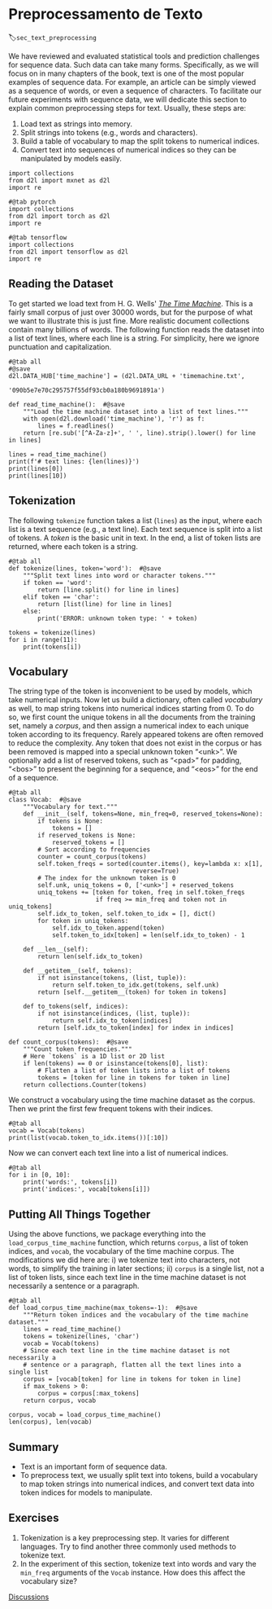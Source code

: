 # Preprocessamento de Texto
:label:`sec_text_preprocessing`

We have reviewed and evaluated
statistical tools 
and prediction challenges
for sequence data.
Such data can take many forms.
Specifically,
as we will focus on
in many chapters of the book,
text is one of the most popular examples of sequence data.
For example,
an article can be simply viewed as a sequence of words, or even a sequence of characters.
To facilitate our future experiments
with sequence data,
we will dedicate this section
to explain common preprocessing steps for text.
Usually, these steps are:

1. Load text as strings into memory.
1. Split strings into tokens (e.g., words and characters).
1. Build a table of vocabulary to map the split tokens to numerical indices.
1. Convert text into sequences of numerical indices so they can be manipulated by models easily.

```{.python .input}
import collections
from d2l import mxnet as d2l
import re
```

```{.python .input}
#@tab pytorch
import collections
from d2l import torch as d2l
import re
```

```{.python .input}
#@tab tensorflow
import collections
from d2l import tensorflow as d2l
import re
```

## Reading the Dataset

To get started we load text from H. G. Wells' [*The Time Machine*](http://www.gutenberg.org/ebooks/35).
This is a fairly small corpus of just over 30000 words, but for the purpose of what we want to illustrate this is just fine.
More realistic document collections contain many billions of words.
The following function reads the dataset into a list of text lines, where each line is a string.
For simplicity, here we ignore punctuation and capitalization.

```{.python .input}
#@tab all
#@save
d2l.DATA_HUB['time_machine'] = (d2l.DATA_URL + 'timemachine.txt',
                                '090b5e7e70c295757f55df93cb0a180b9691891a')

def read_time_machine():  #@save
    """Load the time machine dataset into a list of text lines."""
    with open(d2l.download('time_machine'), 'r') as f:
        lines = f.readlines()
    return [re.sub('[^A-Za-z]+', ' ', line).strip().lower() for line in lines]

lines = read_time_machine()
print(f'# text lines: {len(lines)}')
print(lines[0])
print(lines[10])
```

## Tokenization

The following `tokenize` function
takes a list (`lines`) as the input,
where each list is a text sequence (e.g., a text line).
Each text sequence is split into a list of tokens.
A *token* is the basic unit in text.
In the end,
a list of token lists are returned,
where each token is a string.

```{.python .input}
#@tab all
def tokenize(lines, token='word'):  #@save
    """Split text lines into word or character tokens."""
    if token == 'word':
        return [line.split() for line in lines]
    elif token == 'char':
        return [list(line) for line in lines]
    else:
        print('ERROR: unknown token type: ' + token)

tokens = tokenize(lines)
for i in range(11):
    print(tokens[i])
```

## Vocabulary

The string type of the token is inconvenient to be used by models, which take numerical inputs.
Now let us build a dictionary, often called *vocabulary* as well, to map string tokens into numerical indices starting from 0.
To do so, we first count the unique tokens in all the documents from the training set,
namely a *corpus*,
and then assign a numerical index to each unique token according to its frequency.
Rarely appeared tokens are often removed to reduce the complexity.
Any token that does not exist in the corpus or has been removed is mapped into a special unknown token “&lt;unk&gt;”.
We optionally add a list of reserved tokens, such as
“&lt;pad&gt;” for padding,
“&lt;bos&gt;” to present the beginning for a sequence, and “&lt;eos&gt;” for the end of a sequence.

```{.python .input}
#@tab all
class Vocab:  #@save
    """Vocabulary for text."""
    def __init__(self, tokens=None, min_freq=0, reserved_tokens=None):
        if tokens is None:
            tokens = []
        if reserved_tokens is None:
            reserved_tokens = [] 
        # Sort according to frequencies
        counter = count_corpus(tokens)
        self.token_freqs = sorted(counter.items(), key=lambda x: x[1],
                                  reverse=True)
        # The index for the unknown token is 0
        self.unk, uniq_tokens = 0, ['<unk>'] + reserved_tokens
        uniq_tokens += [token for token, freq in self.token_freqs
                        if freq >= min_freq and token not in uniq_tokens]
        self.idx_to_token, self.token_to_idx = [], dict()
        for token in uniq_tokens:
            self.idx_to_token.append(token)
            self.token_to_idx[token] = len(self.idx_to_token) - 1

    def __len__(self):
        return len(self.idx_to_token)

    def __getitem__(self, tokens):
        if not isinstance(tokens, (list, tuple)):
            return self.token_to_idx.get(tokens, self.unk)
        return [self.__getitem__(token) for token in tokens]

    def to_tokens(self, indices):
        if not isinstance(indices, (list, tuple)):
            return self.idx_to_token[indices]
        return [self.idx_to_token[index] for index in indices]

def count_corpus(tokens):  #@save
    """Count token frequencies."""
    # Here `tokens` is a 1D list or 2D list
    if len(tokens) == 0 or isinstance(tokens[0], list):
        # Flatten a list of token lists into a list of tokens
        tokens = [token for line in tokens for token in line]
    return collections.Counter(tokens)
```

We construct a vocabulary using the time machine dataset as the corpus. 
Then we print the first few frequent tokens with their indices.

```{.python .input}
#@tab all
vocab = Vocab(tokens)
print(list(vocab.token_to_idx.items())[:10])
```

Now we can convert each text line into a list of numerical indices.

```{.python .input}
#@tab all
for i in [0, 10]:
    print('words:', tokens[i])
    print('indices:', vocab[tokens[i]])
```

## Putting All Things Together

Using the above functions, we package everything into the `load_corpus_time_machine` function, which returns `corpus`, a list of token indices, and `vocab`, the vocabulary of the time machine corpus.
The modifications we did here are:
i) we tokenize text into characters, not words, to simplify the training in later sections;
ii) `corpus` is a single list, not a list of token lists, since each text line in the time machine dataset is not necessarily a sentence or a paragraph.

```{.python .input}
#@tab all
def load_corpus_time_machine(max_tokens=-1):  #@save
    """Return token indices and the vocabulary of the time machine dataset."""
    lines = read_time_machine()
    tokens = tokenize(lines, 'char')
    vocab = Vocab(tokens)
    # Since each text line in the time machine dataset is not necessarily a
    # sentence or a paragraph, flatten all the text lines into a single list
    corpus = [vocab[token] for line in tokens for token in line]
    if max_tokens > 0:
        corpus = corpus[:max_tokens]
    return corpus, vocab

corpus, vocab = load_corpus_time_machine()
len(corpus), len(vocab)
```

## Summary

* Text is an important form of sequence data.
* To preprocess text, we usually split text into tokens, build a vocabulary to map token strings into numerical indices, and convert text data into token indices for  models to manipulate.


## Exercises

1. Tokenization is a key preprocessing step. It varies for different languages. Try to find another three commonly used methods to tokenize text.
1. In the experiment of this section, tokenize text into words and vary the `min_freq` arguments of the `Vocab` instance. How does this affect the vocabulary size? 

[Discussions](https://discuss.d2l.ai/t/115)
<!--stackedit_data:
eyJoaXN0b3J5IjpbLTExNTcwMTczOTRdfQ==
-->